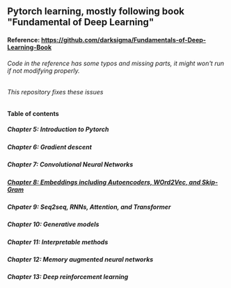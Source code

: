 ## Pytorch learning, mostly following book "Fundamental of Deep Learning"

#### Reference: https://github.com/darksigma/Fundamentals-of-Deep-Learning-Book
###### Code in the reference has some typos and missing parts, it might won't run if not modifying properly.
###### This repository fixes these issues

#### Table of contents

##### Chapter 5: Introduction to Pytorch
##### Chapter 6: Gradient descent
##### Chapter 7: Convolutional Neural Networks
##### [Chapter 8: Embeddings including Autoencoders, WOrd2Vec, and Skip-Gram](Chapter_8)
##### Chpater 9: Seq2seq, RNNs, Attention, and Transformer
##### Chapter 10: Generative models
##### Chapter 11: Interpretable methods
##### Chapter 12: Memory augmented neural networks
##### Chapter 13: Deep reinforcement learning